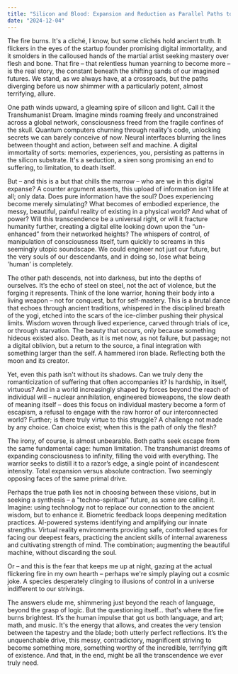 ```yaml
---
title: "Silicon and Blood: Expansion and Reduction as Parallel Paths to Transcendence"
date: "2024-12-04"
---
```


The fire burns. It's a cliché, I know, but some clichés hold ancient truth. It flickers in the eyes of the startup founder promising digital immortality, and it smolders in the calloused hands of the martial artist seeking mastery over flesh and bone. That fire – that relentless human yearning to become more – is the real story, the constant beneath the shifting sands of our imagined futures. We stand, as we always have, at a crossroads, but the paths diverging before us now shimmer with a particularly potent, almost terrifying, allure.

One path winds upward, a gleaming spire of silicon and light. Call it the Transhumanist Dream. Imagine minds roaming freely and unconstrained across a global network, consciousness freed from the fragile confines of the skull. Quantum computers churning through reality's code, unlocking secrets we can barely conceive of now. Neural interfaces blurring the lines between thought and action, between self and machine. A digital immortality of sorts: memories, experiences, you, persisting as patterns in the silicon substrate. It's a seduction, a siren song promising an end to suffering, to limitation, to death itself.

But – and this is a but that chills the marrow – who are we in this digital expanse? A counter argument asserts, this upload of information isn't life at all; only data. Does pure information have the soul? Does experiencing become merely simulating? What becomes of embodied experience, the messy, beautiful, painful reality of existing in a physical world? And what of power? Will this transcendence be a universal right, or will it fracture humanity further, creating a digital elite looking down upon the “un-enhanced” from their networked heights? The whispers of control, of manipulation of consciousness itself, turn quickly to screams in this seemingly utopic soundscape. We could engineer not just our future, but the very souls of our descendants, and in doing so, lose what being 'human' is completely.

The other path descends, not into darkness, but into the depths of ourselves. It’s the echo of steel on steel, not the act of violence, but the forging it represents. Think of the lone warrior, honing their body into a living weapon – not for conquest, but for self-mastery. This is a brutal dance that echoes through ancient traditions, whispered in the disciplined breath of the yogi, etched into the scars of the ice-climber pushing their physical limits. Wisdom woven through lived experience, carved through trials of ice, or through starvation. The beauty that occurs, only because something hideous existed also. Death, as it is met now, as not failure, but passage; not a digital oblivion, but a return to the source, a final integration with something larger than the self. A hammered iron blade. Reflecting both the moon and its creator.

Yet, even this path isn't without its shadows. Can we truly deny the romanticization of suffering that often accompanies it? Is hardship, in itself, virtuous? And in a world increasingly shaped by forces beyond the reach of individual will – nuclear annihilation, engineered bioweapons, the slow death of meaning itself – does this focus on individual mastery become a form of escapism, a refusal to engage with the raw horror of our interconnected world? Further; is there truly virtue to this struggle? A challenge not made by any choice. Can choice exist; when this is the path of only the flesh?

The irony, of course, is almost unbearable. Both paths seek escape from the same fundamental cage: human limitation. The transhumanist dreams of expanding consciousness to infinity, filling the void with everything. The warrior seeks to distill it to a razor’s edge, a single point of incandescent intensity. Total expansion versus absolute contraction. Two seemingly opposing faces of the same primal drive.

Perhaps the true path lies not in choosing between these visions, but in seeking a synthesis – a "techno-spiritual" future, as some are calling it. Imagine: using technology not to replace our connection to the ancient wisdom, but to enhance it. Biometric feedback loops deepening meditation practices. AI-powered systems identifying and amplifying our innate strengths. Virtual reality environments providing safe, controlled spaces for facing our deepest fears, practicing the ancient skills of internal awareness and cultivating strength of mind. The combination; augmenting the beautiful machine, without discarding the soul.

Or – and this is the fear that keeps me up at night, gazing at the actual flickering fire in my own hearth – perhaps we're simply playing out a cosmic joke. A species desperately clinging to illusions of control in a universe indifferent to our strivings.

The answers elude me, shimmering just beyond the reach of language, beyond the grasp of logic. But the questioning itself… that's where the fire burns brightest. It’s the human impulse that got us both language, and art; math, and music. It's the energy that allows, and creates the very tension between the tapestry and the blade; both utterly perfect reflections. It’s the unquenchable drive, this messy, contradictory, magnificent striving to become something more, something worthy of the incredible, terrifying gift of existence. And that, in the end, might be all the transcendence we ever truly need.